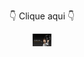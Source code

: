 <div align="center">
   <p>👇 Clique aqui 👇</p>
   <a href="https://linktr.ee/elieltech/">
   <img align="center" height="20" width="30" sizes="(max-width: 300px) 20px,(max-width: 800px) 200px, 1000px" src="Clique aqui.png"/>
   </a>
</div>
